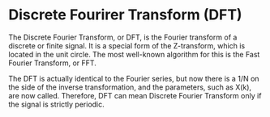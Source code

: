# Discrete Fourirer Transform (DFT)

The Discrete Fourier Transform, or DFT, is the Fourier transform of a discrete or finite signal. It is a special form of the Z-transform, which is located in the unit circle. The most well-known algorithm for this is the Fast Fourier Transform, or FFT.

The DFT is actually identical to the Fourier series, but now there is a 1/N on the side of the inverse transformation, and the parameters, such as X(k), are now called. Therefore, DFT can mean Discrete Fourier Transform only if the signal is strictly periodic.
